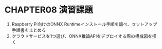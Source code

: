 # CHAPTER08 演習課題

1. Raspberry Pi向けのONNX Runtimeインストール手順を調べ、セットアップ手順書をまとめる
2. クラウドサービスを1つ選び、ONNX推論APIをデプロイする際の構成図を描く
